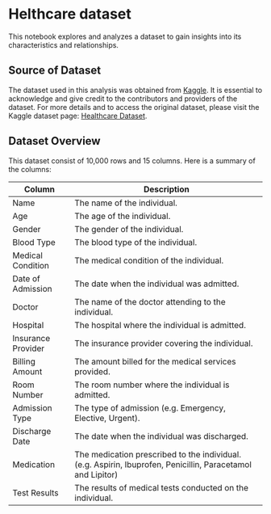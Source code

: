 # Helthcare dataset

This notebook explores and analyzes a dataset to gain insights into its characteristics and relationships.

## Source of Dataset

The dataset used in this analysis was obtained from [Kaggle](https://www.kaggle.com/). It is essential to acknowledge and give credit to the contributors and providers of the dataset. For more details and to access the original dataset, please visit the Kaggle dataset page: [Healthcare Dataset](https://www.kaggle.com/datasets/prasad22/healthcare-dataset).

## Dataset Overview

This dataset consist of 10,000 rows and 15 columns. Here is a summary of the columns:

| Column              | Description                                               |
|---------------------|-----------------------------------------------------------|
| Name                | The name of the individual.                               |
| Age                 | The age of the individual.                                |
| Gender              | The gender of the individual.                             |
| Blood Type          | The blood type of the individual.                         |
| Medical Condition   | The medical condition of the individual.                  |
| Date of Admission   | The date when the individual was admitted.                |
| Doctor              | The name of the doctor attending to the individual.       |
| Hospital            | The hospital where the individual is admitted.            |
| Insurance Provider  | The insurance provider covering the individual.           |
| Billing Amount      | The amount billed for the medical services provided.      |
| Room Number         | The room number where the individual is admitted.         |
| Admission Type      | The type of admission (e.g. Emergency, Elective, Urgent). |
| Discharge Date      | The date when the individual was discharged.              |
| Medication          | The medication prescribed to the individual. (e.g. Aspirin, Ibuprofen, Penicillin, Paracetamol and Lipitor)             |
| Test Results        | The results of medical tests conducted on the individual. |
